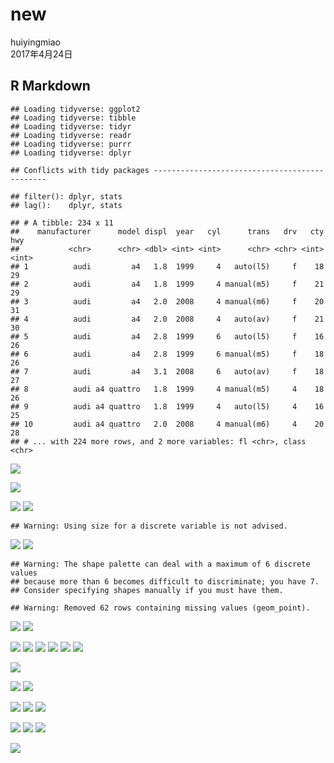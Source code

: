 # new
huiyingmiao  
2017年4月24日  



## R Markdown





```
## Loading tidyverse: ggplot2
## Loading tidyverse: tibble
## Loading tidyverse: tidyr
## Loading tidyverse: readr
## Loading tidyverse: purrr
## Loading tidyverse: dplyr
```

```
## Conflicts with tidy packages ----------------------------------------------
```

```
## filter(): dplyr, stats
## lag():    dplyr, stats
```

```
## # A tibble: 234 x 11
##    manufacturer      model displ  year   cyl      trans   drv   cty   hwy
##           <chr>      <chr> <dbl> <int> <int>      <chr> <chr> <int> <int>
## 1          audi         a4   1.8  1999     4   auto(l5)     f    18    29
## 2          audi         a4   1.8  1999     4 manual(m5)     f    21    29
## 3          audi         a4   2.0  2008     4 manual(m6)     f    20    31
## 4          audi         a4   2.0  2008     4   auto(av)     f    21    30
## 5          audi         a4   2.8  1999     6   auto(l5)     f    16    26
## 6          audi         a4   2.8  1999     6 manual(m5)     f    18    26
## 7          audi         a4   3.1  2008     6   auto(av)     f    18    27
## 8          audi a4 quattro   1.8  1999     4 manual(m5)     4    18    26
## 9          audi a4 quattro   1.8  1999     4   auto(l5)     4    16    25
## 10         audi a4 quattro   2.0  2008     4 manual(m6)     4    20    28
## # ... with 224 more rows, and 2 more variables: fl <chr>, class <chr>
```

![](new_files/figure-html/unnamed-chunk-3-1.png)<!-- -->

![](new_files/figure-html/unnamed-chunk-5-1.png)<!-- -->

![](new_files/figure-html/unnamed-chunk-6-1.png)<!-- -->
![](new_files/figure-html/unnamed-chunk-7-1.png)<!-- -->

```
## Warning: Using size for a discrete variable is not advised.
```

![](new_files/figure-html/unnamed-chunk-8-1.png)<!-- -->
![](new_files/figure-html/unnamed-chunk-9-1.png)<!-- -->

```
## Warning: The shape palette can deal with a maximum of 6 discrete values
## because more than 6 becomes difficult to discriminate; you have 7.
## Consider specifying shapes manually if you must have them.
```

```
## Warning: Removed 62 rows containing missing values (geom_point).
```

![](new_files/figure-html/unnamed-chunk-9-2.png)<!-- -->
![](new_files/figure-html/unnamed-chunk-10-1.png)<!-- -->

![](new_files/figure-html/unnamed-chunk-11-1.png)<!-- -->
![](new_files/figure-html/unnamed-chunk-12-1.png)<!-- -->
![](new_files/figure-html/unnamed-chunk-13-1.png)<!-- -->
![](new_files/figure-html/unnamed-chunk-14-1.png)<!-- -->
![](new_files/figure-html/unnamed-chunk-15-1.png)<!-- -->
![](new_files/figure-html/unnamed-chunk-16-1.png)<!-- -->

![](new_files/figure-html/unnamed-chunk-17-1.png)<!-- -->

![](new_files/figure-html/unnamed-chunk-18-1.png)<!-- -->
![](new_files/figure-html/unnamed-chunk-19-1.png)<!-- -->

![](new_files/figure-html/unnamed-chunk-20-1.png)<!-- -->
![](new_files/figure-html/unnamed-chunk-21-1.png)<!-- -->
![](new_files/figure-html/unnamed-chunk-22-1.png)<!-- -->

![](new_files/figure-html/unnamed-chunk-23-1.png)<!-- -->
![](new_files/figure-html/unnamed-chunk-24-1.png)<!-- -->
![](new_files/figure-html/unnamed-chunk-25-1.png)<!-- -->

![](new_files/figure-html/unnamed-chunk-26-1.png)<!-- -->

